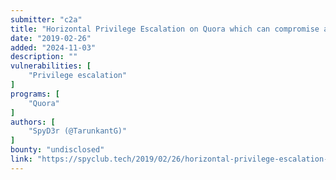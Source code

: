 ```yaml
---
submitter: "c2a"
title: "Horizontal Privilege Escalation on Quora which can compromise all users on Quora"
date: "2019-02-26"
added: "2024-11-03"
description: ""
vulnerabilities: [
    "Privilege escalation"
]
programs: [
    "Quora"
]
authors: [
    "SpyD3r (@TarunkantG)"
]
bounty: "undisclosed"
link: "https://spyclub.tech/2019/02/26/horizontal-privilege-escalation-on-quora/"
---
```




